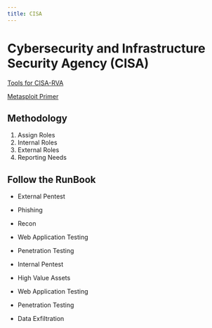 ```yaml
---
title: CISA
---
```


# Cybersecurity and Infrastructure Security Agency (CISA)
[Tools for CISA-RVA](./recon.md)

[Metasploit Primer](./metasploit.md)
## Methodology 

1. Assign Roles
1. Internal Roles
1. External Roles
1. Reporting Needs

## Follow the RunBook

- External Pentest
 - Phishing
 - Recon
 - Web Application Testing
 - Penetration Testing

- Internal Pentest
 - High Value Assets
 - Web Application Testing
 - Penetration Testing
 - Data Exfiltration 
